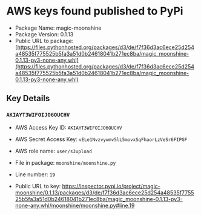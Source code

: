 # AWS keys found published to PyPi

* Package Name: magic-moonshine
* Package Version: 0.1.13
* Public URL to package: [https://files.pythonhosted.org/packages/d3/de/f7f36d3ac6ece25d254a48535f775525b5fa3a51d0b24618041b271ec8ba/magic_moonshine-0.1.13-py3-none-any.whl](https://files.pythonhosted.org/packages/d3/de/f7f36d3ac6ece25d254a48535f775525b5fa3a51d0b24618041b271ec8ba/magic_moonshine-0.1.13-py3-none-any.whl)

## Key Details

### `AKIAYT3WIFOIJO6OUCHV`

* AWS Access Key ID: `AKIAYT3WIFOIJO6OUCHV`
* AWS Secret Access Key: `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` 
* AWS role name: `user/s3upload`
* File in package: `moonshine/moonshine.py`
* Line number: `19`

* Public URL to key: https://inspector.pypi.io/project/magic-moonshine/0.1.13/packages/d3/de/f7f36d3ac6ece25d254a48535f775525b5fa3a51d0b24618041b271ec8ba/magic_moonshine-0.1.13-py3-none-any.whl/moonshine/moonshine.py#line.19


